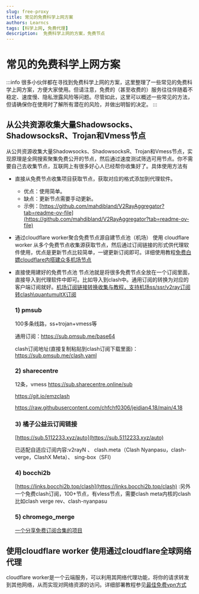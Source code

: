 ```yaml
---
slug: free-proxy
title: 常见的免费科学上网方案
authors: Learncs
tags: [科学上网, 免费代理]
description:  免费科学上网的方案，免费节点
---
```


# 常见的免费科学上网方案
:::info
很多小伙伴都在寻找到免费科学上网的方案，这里整理了一些常见的免费科学上网方案，方便大家使用。但请注意，免费的（甚至收费的）服务往往伴随着不稳定、速度慢、隐私泄露风险等问题。尽管如此，这里可以概述一些常见的方法，但请确保你在使用时了解所有潜在的风险，并做出明智的决定。
:::

## 从公共资源收集大量Shadowsocks、ShadowsocksR、Trojan和Vmess节点

从公共资源收集大量Shadowsocks、ShadowsocksR、Trojan和Vmess节点，实现原理是全网搜索聚集免费公开的节点，然后通过速度测试筛选可用节点。你不需要自己去收集节点，互联网上有很多好心人已经帮你收集好了。具体使用方法有
- 直接从免费节点收集项目获取节点，获取对应的格式添加到代理软件。
  - 优点：使用简单。
  - 缺点：更新节点需要手动更新。
  - 示例：[https://github.com/mahdibland/V2RayAggregator?tab=readme-ov-file](https://github.com/mahdibland/V2RayAggregator?tab=readme-ov-file)
- 通过cloudflare worker聚合免费节点源自建节点池（机场）
  使用 cloudflare worker 从多个免费节点收集源获取节点，然后通过订阅链接的形式供代理软件使用，优点是更新节点比较简单，一键更新订阅即可。详细使用教程[免费白嫖cloudflare内搭建众多机场节点](https://jdssl.top/index.php/2023/07/05/mfbpcloudfare/)
- 直接使用建好的免费节点池
  节点池就是将很多免费节点全放在一个订阅里面，直接导入到代理软件中即可。比如导入到clash中。通用订阅的转换为对应的客户端订阅就好。[机场订阅链接转换收集与教程，支持机场ss/ssr/v2ray订阅转clash\quantumultX订阅](https://github.com/hwanz/SSR-V2ray-Trojan-vpn/blob/main/%E6%9C%BA%E5%9C%BA%E8%AE%A2%E9%98%85%E9%93%BE%E6%8E%A5%E8%BD%AC%E6%8D%A2%E6%95%99%E7%A8%8B.html)

    ### 1) pmsub
    100多条线路，ss+trojan+vmess等

    通用订阅：https://sub.pmsub.me/base64   

    clash订阅地址(直接复制粘贴到clash订阅下载里面)： https://sub.pmsub.me/clash.yaml  


    ### 2) sharecentre

    12条，vmess
    https://sub.sharecentre.online/sub 


    https://git.io/emzclash

    https://raw.githubusercontent.com/chfchf0306/jeidian4.18/main/4.18


    ### 3) 橘子公益云订阅链接

    [https://sub.5112233.xyz/auto](https://sub.5112233.xyz/auto)

    已适配自适应订阅内容:v2rayN 、 clash.meta（Clash Nyanpasu，clash-verge，ClashX Meta）、 sing-box（SFI）

   
    ### 4) bocchi2b

    [https://links.bocchi2b.top/clash](https://links.bocchi2b.top/clash) :另外一个免费clash订阅，100+节点，有vless节点，需要clash meta内核的clash 比如clash verge rev、clash-nyanpasu

    ### 5) chromego_merge

    [一个分享免费订阅合集的项目](https://github.com/Misaka-blog/chromego_merge?tab=readme-ov-file)

## 使用cloudflare worker 使用通过cloudflare全球网络代理
cloudflare worker是一个云端服务，可以利用其网络代理功能，将你的请求转发到其他网络，从而实现对网络资源的访问。详细部署教程参见[最佳免费vpn方式](https://jdssl.top/index.php/2023/07/21/2023vpn/)